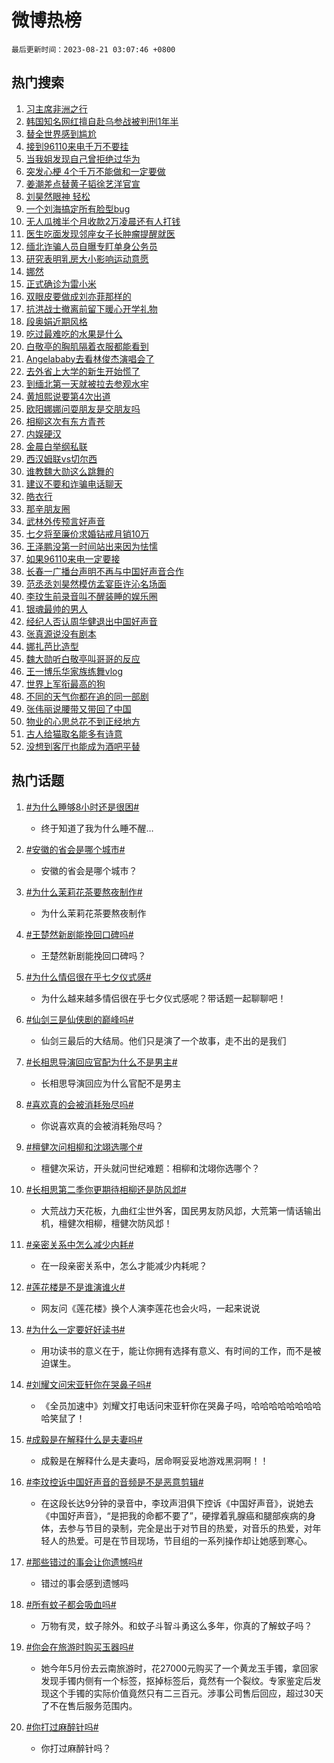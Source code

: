 # 微博热榜

`最后更新时间：2023-08-21 03:07:46 +0800`

## 热门搜索

1. [习主席非洲之行](https://m.weibo.cn/search?containerid=100103type%3D1%26t%3D10%26q%3D%23%E4%B9%A0%E4%B8%BB%E5%B8%AD%E9%9D%9E%E6%B4%B2%E4%B9%8B%E8%A1%8C%23&stream_entry_id=51&isnewpage=1&extparam=seat%3D1%26cate%3D10103%26pos%3D0%26stream_entry_id%3D51%26c_type%3D51%26dgr%3D0%26filter_type%3Drealtimehot%26display_time%3D1692558465%26pre_seqid%3D16925584657920645648&luicode=10000011&lfid=106003type%253D25%2526t%253D3%2526disable_hot%253D1%2526filter_type%253Drealtimehot)
1. [韩国知名网红擅自赴乌参战被判刑1年半](https://m.weibo.cn/search?containerid=100103type%3D1%26t%3D10%26q%3D%23%E9%9F%A9%E5%9B%BD%E7%9F%A5%E5%90%8D%E7%BD%91%E7%BA%A2%E6%93%85%E8%87%AA%E8%B5%B4%E4%B9%8C%E5%8F%82%E6%88%98%E8%A2%AB%E5%88%A4%E5%88%911%E5%B9%B4%E5%8D%8A%23&stream_entry_id=31&isnewpage=1&extparam=seat%3D1%26dgr%3D0%26stream_entry_id%3D31%26realpos%3D1%26c_type%3D31%26flag%3D2%26cate%3D5001%26pos%3D0%26lcate%3D5001%26q%3D%2523%25E9%259F%25A9%25E5%259B%25BD%25E7%259F%25A5%25E5%2590%258D%25E7%25BD%2591%25E7%25BA%25A2%25E6%2593%2585%25E8%2587%25AA%25E8%25B5%25B4%25E4%25B9%258C%25E5%258F%2582%25E6%2588%2598%25E8%25A2%25AB%25E5%2588%25A4%25E5%2588%25911%25E5%25B9%25B4%25E5%258D%258A%2523%26band_rank%3D1%26filter_type%3Drealtimehot%26display_time%3D1692558465%26pre_seqid%3D16925584657920645648&luicode=10000011&lfid=106003type%253D25%2526t%253D3%2526disable_hot%253D1%2526filter_type%253Drealtimehot)
1. [替全世界感到尴尬](https://m.weibo.cn/search?containerid=100103type%3D1%26t%3D10%26q%3D%23%E6%9B%BF%E5%85%A8%E4%B8%96%E7%95%8C%E6%84%9F%E5%88%B0%E5%B0%B4%E5%B0%AC%23&stream_entry_id=31&isnewpage=1&extparam=seat%3D1%26dgr%3D0%26stream_entry_id%3D31%26realpos%3D2%26c_type%3D31%26flag%3D16%26cate%3D5001%26pos%3D1%26lcate%3D5001%26q%3D%2523%25E6%259B%25BF%25E5%2585%25A8%25E4%25B8%2596%25E7%2595%258C%25E6%2584%259F%25E5%2588%25B0%25E5%25B0%25B4%25E5%25B0%25AC%2523%26band_rank%3D2%26filter_type%3Drealtimehot%26display_time%3D1692558465%26pre_seqid%3D16925584657920645648&luicode=10000011&lfid=106003type%253D25%2526t%253D3%2526disable_hot%253D1%2526filter_type%253Drealtimehot)
1. [接到96110来电千万不要挂](https://m.weibo.cn/search?containerid=100103type%3D1%26t%3D10%26q%3D%23%E6%8E%A5%E5%88%B096110%E6%9D%A5%E7%94%B5%E5%8D%83%E4%B8%87%E4%B8%8D%E8%A6%81%E6%8C%82%23&stream_entry_id=31&isnewpage=1&extparam=seat%3D1%26dgr%3D0%26stream_entry_id%3D31%26realpos%3D3%26c_type%3D31%26flag%3D0%26cate%3D5001%26pos%3D2%26lcate%3D5001%26q%3D%2523%25E6%258E%25A5%25E5%2588%25B096110%25E6%259D%25A5%25E7%2594%25B5%25E5%258D%2583%25E4%25B8%2587%25E4%25B8%258D%25E8%25A6%2581%25E6%258C%2582%2523%26band_rank%3D3%26filter_type%3Drealtimehot%26display_time%3D1692558465%26pre_seqid%3D16925584657920645648&luicode=10000011&lfid=106003type%253D25%2526t%253D3%2526disable_hot%253D1%2526filter_type%253Drealtimehot)
1. [当我姐发现自己曾拒绝过华为](https://m.weibo.cn/search?containerid=100103type%3D1%26t%3D10%26q%3D%23%E5%BD%93%E6%88%91%E5%A7%90%E5%8F%91%E7%8E%B0%E8%87%AA%E5%B7%B1%E6%9B%BE%E6%8B%92%E7%BB%9D%E8%BF%87%E5%8D%8E%E4%B8%BA%23&stream_entry_id=31&isnewpage=1&extparam=seat%3D1%26dgr%3D0%26stream_entry_id%3D31%26realpos%3D4%26c_type%3D31%26flag%3D0%26cate%3D5001%26pos%3D3%26lcate%3D5001%26q%3D%2523%25E5%25BD%2593%25E6%2588%2591%25E5%25A7%2590%25E5%258F%2591%25E7%258E%25B0%25E8%2587%25AA%25E5%25B7%25B1%25E6%259B%25BE%25E6%258B%2592%25E7%25BB%259D%25E8%25BF%2587%25E5%258D%258E%25E4%25B8%25BA%2523%26band_rank%3D4%26filter_type%3Drealtimehot%26display_time%3D1692558465%26pre_seqid%3D16925584657920645648&luicode=10000011&lfid=106003type%253D25%2526t%253D3%2526disable_hot%253D1%2526filter_type%253Drealtimehot)
1. [突发心梗 4个千万不能做和一定要做](https://m.weibo.cn/search?containerid=100103type%3D1%26t%3D10%26q%3D%E7%AA%81%E5%8F%91%E5%BF%83%E6%A2%97+4%E4%B8%AA%E5%8D%83%E4%B8%87%E4%B8%8D%E8%83%BD%E5%81%9A%E5%92%8C%E4%B8%80%E5%AE%9A%E8%A6%81%E5%81%9A&stream_entry_id=31&isnewpage=1&extparam=seat%3D1%26dgr%3D0%26stream_entry_id%3D31%26realpos%3D5%26c_type%3D31%26flag%3D0%26cate%3D5001%26pos%3D4%26lcate%3D5001%26q%3D%25E7%25AA%2581%25E5%258F%2591%25E5%25BF%2583%25E6%25A2%2597%25204%25E4%25B8%25AA%25E5%258D%2583%25E4%25B8%2587%25E4%25B8%258D%25E8%2583%25BD%25E5%2581%259A%25E5%2592%258C%25E4%25B8%2580%25E5%25AE%259A%25E8%25A6%2581%25E5%2581%259A%26band_rank%3D5%26filter_type%3Drealtimehot%26display_time%3D1692558465%26pre_seqid%3D16925584657920645648&luicode=10000011&lfid=106003type%253D25%2526t%253D3%2526disable_hot%253D1%2526filter_type%253Drealtimehot)
1. [姜潮差点替黄子韬徐艺洋官宣](https://m.weibo.cn/search?containerid=100103type%3D1%26t%3D10%26q%3D%23%E5%A7%9C%E6%BD%AE%E5%B7%AE%E7%82%B9%E6%9B%BF%E9%BB%84%E5%AD%90%E9%9F%AC%E5%BE%90%E8%89%BA%E6%B4%8B%E5%AE%98%E5%AE%A3%23&stream_entry_id=31&isnewpage=1&extparam=seat%3D1%26dgr%3D0%26stream_entry_id%3D31%26realpos%3D6%26c_type%3D31%26flag%3D0%26cate%3D5001%26pos%3D5%26lcate%3D5001%26q%3D%2523%25E5%25A7%259C%25E6%25BD%25AE%25E5%25B7%25AE%25E7%2582%25B9%25E6%259B%25BF%25E9%25BB%2584%25E5%25AD%2590%25E9%259F%25AC%25E5%25BE%2590%25E8%2589%25BA%25E6%25B4%258B%25E5%25AE%2598%25E5%25AE%25A3%2523%26band_rank%3D6%26filter_type%3Drealtimehot%26display_time%3D1692558465%26pre_seqid%3D16925584657920645648&luicode=10000011&lfid=106003type%253D25%2526t%253D3%2526disable_hot%253D1%2526filter_type%253Drealtimehot)
1. [刘昊然眼神 轻松](https://m.weibo.cn/search?containerid=100103type%3D1%26t%3D10%26q%3D%23%E5%88%98%E6%98%8A%E7%84%B6%E7%9C%BC%E7%A5%9E+%E8%BD%BB%E6%9D%BE%23&stream_entry_id=31&isnewpage=1&extparam=seat%3D1%26dgr%3D0%26stream_entry_id%3D31%26c_type%3D31%26topic_ad%3D1%26cate%3D5001%26pos%3D6%26lcate%3D5001%26q%3D%2523%25E5%2588%2598%25E6%2598%258A%25E7%2584%25B6%25E7%259C%25BC%25E7%25A5%259E%2520%25E8%25BD%25BB%25E6%259D%25BE%2523%26adid%3D200056%26band_rank%3D7%26is_ad_pos%3D1%26filter_type%3Drealtimehot%26display_time%3D1692558465%26pre_seqid%3D16925584657920645648&luicode=10000011&lfid=106003type%253D25%2526t%253D3%2526disable_hot%253D1%2526filter_type%253Drealtimehot)
1. [一个刘海搞定所有脸型bug](https://m.weibo.cn/search?containerid=100103type%3D1%26t%3D10%26q%3D%E4%B8%80%E4%B8%AA%E5%88%98%E6%B5%B7%E6%90%9E%E5%AE%9A%E6%89%80%E6%9C%89%E8%84%B8%E5%9E%8Bbug&stream_entry_id=31&isnewpage=1&extparam=seat%3D1%26dgr%3D0%26stream_entry_id%3D31%26realpos%3D7%26c_type%3D31%26flag%3D0%26cate%3D5001%26pos%3D7%26lcate%3D5001%26q%3D%25E4%25B8%2580%25E4%25B8%25AA%25E5%2588%2598%25E6%25B5%25B7%25E6%2590%259E%25E5%25AE%259A%25E6%2589%2580%25E6%259C%2589%25E8%2584%25B8%25E5%259E%258Bbug%26band_rank%3D7%26filter_type%3Drealtimehot%26display_time%3D1692558465%26pre_seqid%3D16925584657920645648&luicode=10000011&lfid=106003type%253D25%2526t%253D3%2526disable_hot%253D1%2526filter_type%253Drealtimehot)
1. [无人瓜摊半个月收款2万凌晨还有人打钱](https://m.weibo.cn/search?containerid=100103type%3D1%26t%3D10%26q%3D%23%E6%97%A0%E4%BA%BA%E7%93%9C%E6%91%8A%E5%8D%8A%E4%B8%AA%E6%9C%88%E6%94%B6%E6%AC%BE2%E4%B8%87%E5%87%8C%E6%99%A8%E8%BF%98%E6%9C%89%E4%BA%BA%E6%89%93%E9%92%B1%23&stream_entry_id=31&isnewpage=1&extparam=seat%3D1%26dgr%3D0%26stream_entry_id%3D31%26realpos%3D8%26c_type%3D31%26flag%3D32768%26cate%3D5001%26pos%3D8%26lcate%3D5001%26q%3D%2523%25E6%2597%25A0%25E4%25BA%25BA%25E7%2593%259C%25E6%2591%258A%25E5%258D%258A%25E4%25B8%25AA%25E6%259C%2588%25E6%2594%25B6%25E6%25AC%25BE2%25E4%25B8%2587%25E5%2587%258C%25E6%2599%25A8%25E8%25BF%2598%25E6%259C%2589%25E4%25BA%25BA%25E6%2589%2593%25E9%2592%25B1%2523%26band_rank%3D8%26filter_type%3Drealtimehot%26display_time%3D1692558465%26pre_seqid%3D16925584657920645648&luicode=10000011&lfid=106003type%253D25%2526t%253D3%2526disable_hot%253D1%2526filter_type%253Drealtimehot)
1. [医生吃面发现邻座女子长肿瘤提醒就医](https://m.weibo.cn/search?containerid=100103type%3D1%26t%3D10%26q%3D%23%E5%8C%BB%E7%94%9F%E5%90%83%E9%9D%A2%E5%8F%91%E7%8E%B0%E9%82%BB%E5%BA%A7%E5%A5%B3%E5%AD%90%E9%95%BF%E8%82%BF%E7%98%A4%E6%8F%90%E9%86%92%E5%B0%B1%E5%8C%BB%23&stream_entry_id=31&isnewpage=1&extparam=seat%3D1%26dgr%3D0%26stream_entry_id%3D31%26realpos%3D9%26c_type%3D31%26flag%3D32768%26cate%3D5001%26pos%3D9%26lcate%3D5001%26q%3D%2523%25E5%258C%25BB%25E7%2594%259F%25E5%2590%2583%25E9%259D%25A2%25E5%258F%2591%25E7%258E%25B0%25E9%2582%25BB%25E5%25BA%25A7%25E5%25A5%25B3%25E5%25AD%2590%25E9%2595%25BF%25E8%2582%25BF%25E7%2598%25A4%25E6%258F%2590%25E9%2586%2592%25E5%25B0%25B1%25E5%258C%25BB%2523%26band_rank%3D9%26filter_type%3Drealtimehot%26display_time%3D1692558465%26pre_seqid%3D16925584657920645648&luicode=10000011&lfid=106003type%253D25%2526t%253D3%2526disable_hot%253D1%2526filter_type%253Drealtimehot)
1. [缅北诈骗人员自曝专盯单身公务员](https://m.weibo.cn/search?containerid=100103type%3D1%26t%3D10%26q%3D%23%E7%BC%85%E5%8C%97%E8%AF%88%E9%AA%97%E4%BA%BA%E5%91%98%E8%87%AA%E6%9B%9D%E4%B8%93%E7%9B%AF%E5%8D%95%E8%BA%AB%E5%85%AC%E5%8A%A1%E5%91%98%23&stream_entry_id=31&isnewpage=1&extparam=seat%3D1%26dgr%3D0%26stream_entry_id%3D31%26realpos%3D10%26c_type%3D31%26flag%3D0%26cate%3D5001%26pos%3D10%26lcate%3D5001%26q%3D%2523%25E7%25BC%2585%25E5%258C%2597%25E8%25AF%2588%25E9%25AA%2597%25E4%25BA%25BA%25E5%2591%2598%25E8%2587%25AA%25E6%259B%259D%25E4%25B8%2593%25E7%259B%25AF%25E5%258D%2595%25E8%25BA%25AB%25E5%2585%25AC%25E5%258A%25A1%25E5%2591%2598%2523%26band_rank%3D10%26filter_type%3Drealtimehot%26display_time%3D1692558465%26pre_seqid%3D16925584657920645648&luicode=10000011&lfid=106003type%253D25%2526t%253D3%2526disable_hot%253D1%2526filter_type%253Drealtimehot)
1. [研究表明乳房大小影响运动意愿](https://m.weibo.cn/search?containerid=100103type%3D1%26t%3D10%26q%3D%23%E7%A0%94%E7%A9%B6%E8%A1%A8%E6%98%8E%E4%B9%B3%E6%88%BF%E5%A4%A7%E5%B0%8F%E5%BD%B1%E5%93%8D%E8%BF%90%E5%8A%A8%E6%84%8F%E6%84%BF%23&stream_entry_id=31&isnewpage=1&extparam=seat%3D1%26dgr%3D0%26stream_entry_id%3D31%26realpos%3D11%26c_type%3D31%26flag%3D2%26cate%3D5001%26pos%3D11%26lcate%3D5001%26q%3D%2523%25E7%25A0%2594%25E7%25A9%25B6%25E8%25A1%25A8%25E6%2598%258E%25E4%25B9%25B3%25E6%2588%25BF%25E5%25A4%25A7%25E5%25B0%258F%25E5%25BD%25B1%25E5%2593%258D%25E8%25BF%2590%25E5%258A%25A8%25E6%2584%258F%25E6%2584%25BF%2523%26band_rank%3D11%26filter_type%3Drealtimehot%26display_time%3D1692558465%26pre_seqid%3D16925584657920645648&luicode=10000011&lfid=106003type%253D25%2526t%253D3%2526disable_hot%253D1%2526filter_type%253Drealtimehot)
1. [娜然](https://m.weibo.cn/search?containerid=100103type%3D1%26t%3D10%26q%3D%E5%A8%9C%E7%84%B6&stream_entry_id=31&isnewpage=1&extparam=seat%3D1%26dgr%3D0%26stream_entry_id%3D31%26realpos%3D12%26c_type%3D31%26flag%3D0%26cate%3D5001%26pos%3D12%26lcate%3D5001%26q%3D%25E5%25A8%259C%25E7%2584%25B6%26band_rank%3D12%26filter_type%3Drealtimehot%26display_time%3D1692558465%26pre_seqid%3D16925584657920645648&luicode=10000011&lfid=106003type%253D25%2526t%253D3%2526disable_hot%253D1%2526filter_type%253Drealtimehot)
1. [正式确诊为雷小米](https://m.weibo.cn/search?containerid=100103type%3D1%26t%3D10%26q%3D%23%E6%AD%A3%E5%BC%8F%E7%A1%AE%E8%AF%8A%E4%B8%BA%E9%9B%B7%E5%B0%8F%E7%B1%B3%23&stream_entry_id=31&isnewpage=1&extparam=seat%3D1%26dgr%3D0%26stream_entry_id%3D31%26realpos%3D13%26c_type%3D31%26flag%3D0%26cate%3D5001%26pos%3D13%26lcate%3D5001%26q%3D%2523%25E6%25AD%25A3%25E5%25BC%258F%25E7%25A1%25AE%25E8%25AF%258A%25E4%25B8%25BA%25E9%259B%25B7%25E5%25B0%258F%25E7%25B1%25B3%2523%26band_rank%3D13%26filter_type%3Drealtimehot%26display_time%3D1692558465%26pre_seqid%3D16925584657920645648&luicode=10000011&lfid=106003type%253D25%2526t%253D3%2526disable_hot%253D1%2526filter_type%253Drealtimehot)
1. [双眼皮要做成刘亦菲那样的](https://m.weibo.cn/search?containerid=100103type%3D1%26t%3D10%26q%3D%23%E5%8F%8C%E7%9C%BC%E7%9A%AE%E8%A6%81%E5%81%9A%E6%88%90%E5%88%98%E4%BA%A6%E8%8F%B2%E9%82%A3%E6%A0%B7%E7%9A%84%23&stream_entry_id=31&isnewpage=1&extparam=seat%3D1%26dgr%3D0%26stream_entry_id%3D31%26realpos%3D14%26c_type%3D31%26flag%3D0%26cate%3D5001%26pos%3D14%26lcate%3D5001%26q%3D%2523%25E5%258F%258C%25E7%259C%25BC%25E7%259A%25AE%25E8%25A6%2581%25E5%2581%259A%25E6%2588%2590%25E5%2588%2598%25E4%25BA%25A6%25E8%258F%25B2%25E9%2582%25A3%25E6%25A0%25B7%25E7%259A%2584%2523%26band_rank%3D14%26filter_type%3Drealtimehot%26display_time%3D1692558465%26pre_seqid%3D16925584657920645648&luicode=10000011&lfid=106003type%253D25%2526t%253D3%2526disable_hot%253D1%2526filter_type%253Drealtimehot)
1. [抗洪战士撤离前留下暖心开学礼物](https://m.weibo.cn/search?containerid=100103type%3D1%26t%3D10%26q%3D%23%E6%8A%97%E6%B4%AA%E6%88%98%E5%A3%AB%E6%92%A4%E7%A6%BB%E5%89%8D%E7%95%99%E4%B8%8B%E6%9A%96%E5%BF%83%E5%BC%80%E5%AD%A6%E7%A4%BC%E7%89%A9%23&stream_entry_id=31&isnewpage=1&extparam=seat%3D1%26dgr%3D0%26stream_entry_id%3D31%26realpos%3D15%26c_type%3D31%26flag%3D32768%26cate%3D5001%26pos%3D15%26lcate%3D5001%26q%3D%2523%25E6%258A%2597%25E6%25B4%25AA%25E6%2588%2598%25E5%25A3%25AB%25E6%2592%25A4%25E7%25A6%25BB%25E5%2589%258D%25E7%2595%2599%25E4%25B8%258B%25E6%259A%2596%25E5%25BF%2583%25E5%25BC%2580%25E5%25AD%25A6%25E7%25A4%25BC%25E7%2589%25A9%2523%26band_rank%3D15%26filter_type%3Drealtimehot%26display_time%3D1692558465%26pre_seqid%3D16925584657920645648&luicode=10000011&lfid=106003type%253D25%2526t%253D3%2526disable_hot%253D1%2526filter_type%253Drealtimehot)
1. [段奥娟近期风格](https://m.weibo.cn/search?containerid=100103type%3D1%26t%3D10%26q%3D%23%E6%AE%B5%E5%A5%A5%E5%A8%9F%E8%BF%91%E6%9C%9F%E9%A3%8E%E6%A0%BC%23&stream_entry_id=31&isnewpage=1&extparam=seat%3D1%26dgr%3D0%26stream_entry_id%3D31%26realpos%3D16%26c_type%3D31%26flag%3D0%26cate%3D5001%26pos%3D16%26lcate%3D5001%26q%3D%2523%25E6%25AE%25B5%25E5%25A5%25A5%25E5%25A8%259F%25E8%25BF%2591%25E6%259C%259F%25E9%25A3%258E%25E6%25A0%25BC%2523%26band_rank%3D16%26filter_type%3Drealtimehot%26display_time%3D1692558465%26pre_seqid%3D16925584657920645648&luicode=10000011&lfid=106003type%253D25%2526t%253D3%2526disable_hot%253D1%2526filter_type%253Drealtimehot)
1. [吃过最难吃的水果是什么](https://m.weibo.cn/search?containerid=100103type%3D1%26t%3D10%26q%3D%23%E5%90%83%E8%BF%87%E6%9C%80%E9%9A%BE%E5%90%83%E7%9A%84%E6%B0%B4%E6%9E%9C%E6%98%AF%E4%BB%80%E4%B9%88%23&stream_entry_id=31&isnewpage=1&extparam=seat%3D1%26dgr%3D0%26stream_entry_id%3D31%26realpos%3D17%26c_type%3D31%26flag%3D0%26cate%3D5001%26pos%3D17%26lcate%3D5001%26q%3D%2523%25E5%2590%2583%25E8%25BF%2587%25E6%259C%2580%25E9%259A%25BE%25E5%2590%2583%25E7%259A%2584%25E6%25B0%25B4%25E6%259E%259C%25E6%2598%25AF%25E4%25BB%2580%25E4%25B9%2588%2523%26band_rank%3D17%26filter_type%3Drealtimehot%26display_time%3D1692558465%26pre_seqid%3D16925584657920645648&luicode=10000011&lfid=106003type%253D25%2526t%253D3%2526disable_hot%253D1%2526filter_type%253Drealtimehot)
1. [白敬亭的胸肌隔着衣服都能看到](https://m.weibo.cn/search?containerid=100103type%3D1%26t%3D10%26q%3D%23%E7%99%BD%E6%95%AC%E4%BA%AD%E7%9A%84%E8%83%B8%E8%82%8C%E9%9A%94%E7%9D%80%E8%A1%A3%E6%9C%8D%E9%83%BD%E8%83%BD%E7%9C%8B%E5%88%B0%23&stream_entry_id=31&isnewpage=1&extparam=seat%3D1%26dgr%3D0%26stream_entry_id%3D31%26realpos%3D18%26c_type%3D31%26flag%3D0%26cate%3D5001%26pos%3D18%26lcate%3D5001%26q%3D%2523%25E7%2599%25BD%25E6%2595%25AC%25E4%25BA%25AD%25E7%259A%2584%25E8%2583%25B8%25E8%2582%258C%25E9%259A%2594%25E7%259D%2580%25E8%25A1%25A3%25E6%259C%258D%25E9%2583%25BD%25E8%2583%25BD%25E7%259C%258B%25E5%2588%25B0%2523%26band_rank%3D18%26filter_type%3Drealtimehot%26display_time%3D1692558465%26pre_seqid%3D16925584657920645648&luicode=10000011&lfid=106003type%253D25%2526t%253D3%2526disable_hot%253D1%2526filter_type%253Drealtimehot)
1. [Angelababy去看林俊杰演唱会了](https://m.weibo.cn/search?containerid=100103type%3D1%26t%3D10%26q%3D%23Angelababy%E5%8E%BB%E7%9C%8B%E6%9E%97%E4%BF%8A%E6%9D%B0%E6%BC%94%E5%94%B1%E4%BC%9A%E4%BA%86%23&stream_entry_id=31&isnewpage=1&extparam=seat%3D1%26dgr%3D0%26stream_entry_id%3D31%26realpos%3D19%26c_type%3D31%26flag%3D0%26cate%3D5001%26pos%3D19%26lcate%3D5001%26q%3D%2523Angelababy%25E5%258E%25BB%25E7%259C%258B%25E6%259E%2597%25E4%25BF%258A%25E6%259D%25B0%25E6%25BC%2594%25E5%2594%25B1%25E4%25BC%259A%25E4%25BA%2586%2523%26band_rank%3D19%26filter_type%3Drealtimehot%26display_time%3D1692558465%26pre_seqid%3D16925584657920645648&luicode=10000011&lfid=106003type%253D25%2526t%253D3%2526disable_hot%253D1%2526filter_type%253Drealtimehot)
1. [去外省上大学的新生开始慌了](https://m.weibo.cn/search?containerid=100103type%3D1%26t%3D10%26q%3D%23%E5%8E%BB%E5%A4%96%E7%9C%81%E4%B8%8A%E5%A4%A7%E5%AD%A6%E7%9A%84%E6%96%B0%E7%94%9F%E5%BC%80%E5%A7%8B%E6%85%8C%E4%BA%86%23&stream_entry_id=31&isnewpage=1&extparam=seat%3D1%26dgr%3D0%26stream_entry_id%3D31%26realpos%3D20%26c_type%3D31%26flag%3D0%26cate%3D5001%26pos%3D20%26lcate%3D5001%26q%3D%2523%25E5%258E%25BB%25E5%25A4%2596%25E7%259C%2581%25E4%25B8%258A%25E5%25A4%25A7%25E5%25AD%25A6%25E7%259A%2584%25E6%2596%25B0%25E7%2594%259F%25E5%25BC%2580%25E5%25A7%258B%25E6%2585%258C%25E4%25BA%2586%2523%26band_rank%3D20%26filter_type%3Drealtimehot%26display_time%3D1692558465%26pre_seqid%3D16925584657920645648&luicode=10000011&lfid=106003type%253D25%2526t%253D3%2526disable_hot%253D1%2526filter_type%253Drealtimehot)
1. [到缅北第一天就被拉去参观水牢](https://m.weibo.cn/search?containerid=100103type%3D1%26t%3D10%26q%3D%23%E5%88%B0%E7%BC%85%E5%8C%97%E7%AC%AC%E4%B8%80%E5%A4%A9%E5%B0%B1%E8%A2%AB%E6%8B%89%E5%8E%BB%E5%8F%82%E8%A7%82%E6%B0%B4%E7%89%A2%23&stream_entry_id=31&isnewpage=1&extparam=seat%3D1%26dgr%3D0%26stream_entry_id%3D31%26realpos%3D21%26c_type%3D31%26flag%3D0%26cate%3D5001%26pos%3D21%26lcate%3D5001%26q%3D%2523%25E5%2588%25B0%25E7%25BC%2585%25E5%258C%2597%25E7%25AC%25AC%25E4%25B8%2580%25E5%25A4%25A9%25E5%25B0%25B1%25E8%25A2%25AB%25E6%258B%2589%25E5%258E%25BB%25E5%258F%2582%25E8%25A7%2582%25E6%25B0%25B4%25E7%2589%25A2%2523%26band_rank%3D21%26filter_type%3Drealtimehot%26display_time%3D1692558465%26pre_seqid%3D16925584657920645648&luicode=10000011&lfid=106003type%253D25%2526t%253D3%2526disable_hot%253D1%2526filter_type%253Drealtimehot)
1. [黄旭熙说要第4次出道](https://m.weibo.cn/search?containerid=100103type%3D1%26t%3D10%26q%3D%23%E9%BB%84%E6%97%AD%E7%86%99%E8%AF%B4%E8%A6%81%E7%AC%AC4%E6%AC%A1%E5%87%BA%E9%81%93%23&stream_entry_id=31&isnewpage=1&extparam=seat%3D1%26dgr%3D0%26stream_entry_id%3D31%26realpos%3D22%26c_type%3D31%26flag%3D0%26cate%3D5001%26pos%3D22%26lcate%3D5001%26q%3D%2523%25E9%25BB%2584%25E6%2597%25AD%25E7%2586%2599%25E8%25AF%25B4%25E8%25A6%2581%25E7%25AC%25AC4%25E6%25AC%25A1%25E5%2587%25BA%25E9%2581%2593%2523%26band_rank%3D22%26filter_type%3Drealtimehot%26display_time%3D1692558465%26pre_seqid%3D16925584657920645648&luicode=10000011&lfid=106003type%253D25%2526t%253D3%2526disable_hot%253D1%2526filter_type%253Drealtimehot)
1. [欧阳娜娜问耍朋友是交朋友吗](https://m.weibo.cn/search?containerid=100103type%3D1%26t%3D10%26q%3D%23%E6%AC%A7%E9%98%B3%E5%A8%9C%E5%A8%9C%E9%97%AE%E8%80%8D%E6%9C%8B%E5%8F%8B%E6%98%AF%E4%BA%A4%E6%9C%8B%E5%8F%8B%E5%90%97%23&stream_entry_id=31&isnewpage=1&extparam=seat%3D1%26dgr%3D0%26stream_entry_id%3D31%26realpos%3D23%26c_type%3D31%26flag%3D0%26cate%3D5001%26pos%3D23%26lcate%3D5001%26q%3D%2523%25E6%25AC%25A7%25E9%2598%25B3%25E5%25A8%259C%25E5%25A8%259C%25E9%2597%25AE%25E8%2580%258D%25E6%259C%258B%25E5%258F%258B%25E6%2598%25AF%25E4%25BA%25A4%25E6%259C%258B%25E5%258F%258B%25E5%2590%2597%2523%26band_rank%3D23%26filter_type%3Drealtimehot%26display_time%3D1692558465%26pre_seqid%3D16925584657920645648&luicode=10000011&lfid=106003type%253D25%2526t%253D3%2526disable_hot%253D1%2526filter_type%253Drealtimehot)
1. [相柳这次有东方青苍](https://m.weibo.cn/search?containerid=100103type%3D1%26t%3D10%26q%3D%23%E7%9B%B8%E6%9F%B3%E8%BF%99%E6%AC%A1%E6%9C%89%E4%B8%9C%E6%96%B9%E9%9D%92%E8%8B%8D%23&stream_entry_id=31&isnewpage=1&extparam=seat%3D1%26dgr%3D0%26stream_entry_id%3D31%26realpos%3D24%26c_type%3D31%26flag%3D0%26cate%3D5001%26pos%3D24%26lcate%3D5001%26q%3D%2523%25E7%259B%25B8%25E6%259F%25B3%25E8%25BF%2599%25E6%25AC%25A1%25E6%259C%2589%25E4%25B8%259C%25E6%2596%25B9%25E9%259D%2592%25E8%258B%258D%2523%26band_rank%3D24%26filter_type%3Drealtimehot%26display_time%3D1692558465%26pre_seqid%3D16925584657920645648&luicode=10000011&lfid=106003type%253D25%2526t%253D3%2526disable_hot%253D1%2526filter_type%253Drealtimehot)
1. [内娱硬汉](https://m.weibo.cn/search?containerid=100103type%3D1%26t%3D10%26q%3D%23%E5%86%85%E5%A8%B1%E7%A1%AC%E6%B1%89%23&stream_entry_id=31&isnewpage=1&extparam=seat%3D1%26dgr%3D0%26stream_entry_id%3D31%26realpos%3D25%26c_type%3D31%26flag%3D0%26cate%3D5001%26pos%3D25%26lcate%3D5001%26q%3D%2523%25E5%2586%2585%25E5%25A8%25B1%25E7%25A1%25AC%25E6%25B1%2589%2523%26band_rank%3D25%26filter_type%3Drealtimehot%26display_time%3D1692558465%26pre_seqid%3D16925584657920645648&luicode=10000011&lfid=106003type%253D25%2526t%253D3%2526disable_hot%253D1%2526filter_type%253Drealtimehot)
1. [金晨白举纲私联](https://m.weibo.cn/search?containerid=100103type%3D1%26t%3D10%26q%3D%23%E9%87%91%E6%99%A8%E7%99%BD%E4%B8%BE%E7%BA%B2%E7%A7%81%E8%81%94%23&stream_entry_id=31&isnewpage=1&extparam=seat%3D1%26dgr%3D0%26stream_entry_id%3D31%26realpos%3D26%26c_type%3D31%26flag%3D0%26cate%3D5001%26pos%3D26%26lcate%3D5001%26q%3D%2523%25E9%2587%2591%25E6%2599%25A8%25E7%2599%25BD%25E4%25B8%25BE%25E7%25BA%25B2%25E7%25A7%2581%25E8%2581%2594%2523%26band_rank%3D26%26filter_type%3Drealtimehot%26display_time%3D1692558465%26pre_seqid%3D16925584657920645648&luicode=10000011&lfid=106003type%253D25%2526t%253D3%2526disable_hot%253D1%2526filter_type%253Drealtimehot)
1. [西汉姆联vs切尔西](https://m.weibo.cn/search?containerid=100103type%3D1%26t%3D10%26q%3D%23%E8%A5%BF%E6%B1%89%E5%A7%86%E8%81%94vs%E5%88%87%E5%B0%94%E8%A5%BF%23&stream_entry_id=31&isnewpage=1&extparam=seat%3D1%26dgr%3D0%26stream_entry_id%3D31%26realpos%3D27%26c_type%3D31%26flag%3D0%26cate%3D5001%26pos%3D27%26lcate%3D5001%26q%3D%2523%25E8%25A5%25BF%25E6%25B1%2589%25E5%25A7%2586%25E8%2581%2594vs%25E5%2588%2587%25E5%25B0%2594%25E8%25A5%25BF%2523%26band_rank%3D27%26filter_type%3Drealtimehot%26display_time%3D1692558465%26pre_seqid%3D16925584657920645648&luicode=10000011&lfid=106003type%253D25%2526t%253D3%2526disable_hot%253D1%2526filter_type%253Drealtimehot)
1. [谁教魏大勋这么跳舞的](https://m.weibo.cn/search?containerid=100103type%3D1%26t%3D10%26q%3D%23%E8%B0%81%E6%95%99%E9%AD%8F%E5%A4%A7%E5%8B%8B%E8%BF%99%E4%B9%88%E8%B7%B3%E8%88%9E%E7%9A%84%23&stream_entry_id=31&isnewpage=1&extparam=seat%3D1%26dgr%3D0%26stream_entry_id%3D31%26realpos%3D28%26c_type%3D31%26flag%3D1%26cate%3D5001%26pos%3D28%26lcate%3D5001%26q%3D%2523%25E8%25B0%2581%25E6%2595%2599%25E9%25AD%258F%25E5%25A4%25A7%25E5%258B%258B%25E8%25BF%2599%25E4%25B9%2588%25E8%25B7%25B3%25E8%2588%259E%25E7%259A%2584%2523%26band_rank%3D28%26filter_type%3Drealtimehot%26display_time%3D1692558465%26pre_seqid%3D16925584657920645648&luicode=10000011&lfid=106003type%253D25%2526t%253D3%2526disable_hot%253D1%2526filter_type%253Drealtimehot)
1. [建议不要和诈骗电话聊天](https://m.weibo.cn/search?containerid=100103type%3D1%26t%3D10%26q%3D%23%E5%BB%BA%E8%AE%AE%E4%B8%8D%E8%A6%81%E5%92%8C%E8%AF%88%E9%AA%97%E7%94%B5%E8%AF%9D%E8%81%8A%E5%A4%A9%23&stream_entry_id=31&isnewpage=1&extparam=seat%3D1%26dgr%3D0%26stream_entry_id%3D31%26realpos%3D29%26c_type%3D31%26flag%3D0%26cate%3D5001%26pos%3D29%26lcate%3D5001%26q%3D%2523%25E5%25BB%25BA%25E8%25AE%25AE%25E4%25B8%258D%25E8%25A6%2581%25E5%2592%258C%25E8%25AF%2588%25E9%25AA%2597%25E7%2594%25B5%25E8%25AF%259D%25E8%2581%258A%25E5%25A4%25A9%2523%26band_rank%3D29%26filter_type%3Drealtimehot%26display_time%3D1692558465%26pre_seqid%3D16925584657920645648&luicode=10000011&lfid=106003type%253D25%2526t%253D3%2526disable_hot%253D1%2526filter_type%253Drealtimehot)
1. [皓衣行](https://m.weibo.cn/search?containerid=100103type%3D1%26t%3D10%26q%3D%E7%9A%93%E8%A1%A3%E8%A1%8C&stream_entry_id=31&isnewpage=1&extparam=seat%3D1%26dgr%3D0%26stream_entry_id%3D31%26realpos%3D30%26c_type%3D31%26flag%3D0%26cate%3D5001%26pos%3D30%26lcate%3D5001%26q%3D%25E7%259A%2593%25E8%25A1%25A3%25E8%25A1%258C%26band_rank%3D30%26filter_type%3Drealtimehot%26display_time%3D1692558465%26pre_seqid%3D16925584657920645648&luicode=10000011&lfid=106003type%253D25%2526t%253D3%2526disable_hot%253D1%2526filter_type%253Drealtimehot)
1. [那辛朋友圈](https://m.weibo.cn/search?containerid=100103type%3D1%26t%3D10%26q%3D%23%E9%82%A3%E8%BE%9B%E6%9C%8B%E5%8F%8B%E5%9C%88%23&stream_entry_id=31&isnewpage=1&extparam=seat%3D1%26dgr%3D0%26stream_entry_id%3D31%26realpos%3D31%26c_type%3D31%26flag%3D0%26cate%3D5001%26pos%3D31%26lcate%3D5001%26q%3D%2523%25E9%2582%25A3%25E8%25BE%259B%25E6%259C%258B%25E5%258F%258B%25E5%259C%2588%2523%26band_rank%3D31%26filter_type%3Drealtimehot%26display_time%3D1692558465%26pre_seqid%3D16925584657920645648&luicode=10000011&lfid=106003type%253D25%2526t%253D3%2526disable_hot%253D1%2526filter_type%253Drealtimehot)
1. [武林外传预言好声音](https://m.weibo.cn/search?containerid=100103type%3D1%26t%3D10%26q%3D%23%E6%AD%A6%E6%9E%97%E5%A4%96%E4%BC%A0%E9%A2%84%E8%A8%80%E5%A5%BD%E5%A3%B0%E9%9F%B3%23&stream_entry_id=31&isnewpage=1&extparam=seat%3D1%26dgr%3D0%26stream_entry_id%3D31%26realpos%3D32%26c_type%3D31%26flag%3D0%26cate%3D5001%26pos%3D32%26lcate%3D5001%26q%3D%2523%25E6%25AD%25A6%25E6%259E%2597%25E5%25A4%2596%25E4%25BC%25A0%25E9%25A2%2584%25E8%25A8%2580%25E5%25A5%25BD%25E5%25A3%25B0%25E9%259F%25B3%2523%26band_rank%3D32%26filter_type%3Drealtimehot%26display_time%3D1692558465%26pre_seqid%3D16925584657920645648&luicode=10000011&lfid=106003type%253D25%2526t%253D3%2526disable_hot%253D1%2526filter_type%253Drealtimehot)
1. [七夕将至廉价求婚钻戒月销10万](https://m.weibo.cn/search?containerid=100103type%3D1%26t%3D10%26q%3D%23%E4%B8%83%E5%A4%95%E5%B0%86%E8%87%B3%E5%BB%89%E4%BB%B7%E6%B1%82%E5%A9%9A%E9%92%BB%E6%88%92%E6%9C%88%E9%94%8010%E4%B8%87%23&stream_entry_id=31&isnewpage=1&extparam=seat%3D1%26dgr%3D0%26stream_entry_id%3D31%26realpos%3D33%26c_type%3D31%26flag%3D0%26cate%3D5001%26pos%3D33%26lcate%3D5001%26q%3D%2523%25E4%25B8%2583%25E5%25A4%2595%25E5%25B0%2586%25E8%2587%25B3%25E5%25BB%2589%25E4%25BB%25B7%25E6%25B1%2582%25E5%25A9%259A%25E9%2592%25BB%25E6%2588%2592%25E6%259C%2588%25E9%2594%258010%25E4%25B8%2587%2523%26band_rank%3D33%26filter_type%3Drealtimehot%26display_time%3D1692558465%26pre_seqid%3D16925584657920645648&luicode=10000011&lfid=106003type%253D25%2526t%253D3%2526disable_hot%253D1%2526filter_type%253Drealtimehot)
1. [王泽鹏没第一时间站出来因为怯懦](https://m.weibo.cn/search?containerid=100103type%3D1%26t%3D10%26q%3D%23%E7%8E%8B%E6%B3%BD%E9%B9%8F%E6%B2%A1%E7%AC%AC%E4%B8%80%E6%97%B6%E9%97%B4%E7%AB%99%E5%87%BA%E6%9D%A5%E5%9B%A0%E4%B8%BA%E6%80%AF%E6%87%A6%23&stream_entry_id=31&isnewpage=1&extparam=seat%3D1%26dgr%3D0%26stream_entry_id%3D31%26realpos%3D34%26c_type%3D31%26flag%3D0%26cate%3D5001%26pos%3D34%26lcate%3D5001%26q%3D%2523%25E7%258E%258B%25E6%25B3%25BD%25E9%25B9%258F%25E6%25B2%25A1%25E7%25AC%25AC%25E4%25B8%2580%25E6%2597%25B6%25E9%2597%25B4%25E7%25AB%2599%25E5%2587%25BA%25E6%259D%25A5%25E5%259B%25A0%25E4%25B8%25BA%25E6%2580%25AF%25E6%2587%25A6%2523%26band_rank%3D34%26filter_type%3Drealtimehot%26display_time%3D1692558465%26pre_seqid%3D16925584657920645648&luicode=10000011&lfid=106003type%253D25%2526t%253D3%2526disable_hot%253D1%2526filter_type%253Drealtimehot)
1. [如果96110来电一定要接](https://m.weibo.cn/search?containerid=100103type%3D1%26t%3D10%26q%3D%23%E5%A6%82%E6%9E%9C96110%E6%9D%A5%E7%94%B5%E4%B8%80%E5%AE%9A%E8%A6%81%E6%8E%A5%23&stream_entry_id=31&isnewpage=1&extparam=seat%3D1%26dgr%3D0%26stream_entry_id%3D31%26realpos%3D35%26c_type%3D31%26flag%3D0%26cate%3D5001%26pos%3D35%26lcate%3D5001%26q%3D%2523%25E5%25A6%2582%25E6%259E%259C96110%25E6%259D%25A5%25E7%2594%25B5%25E4%25B8%2580%25E5%25AE%259A%25E8%25A6%2581%25E6%258E%25A5%2523%26band_rank%3D35%26filter_type%3Drealtimehot%26display_time%3D1692558465%26pre_seqid%3D16925584657920645648&luicode=10000011&lfid=106003type%253D25%2526t%253D3%2526disable_hot%253D1%2526filter_type%253Drealtimehot)
1. [长春一广播台声明不再与中国好声音合作](https://m.weibo.cn/search?containerid=100103type%3D1%26t%3D10%26q%3D%23%E9%95%BF%E6%98%A5%E4%B8%80%E5%B9%BF%E6%92%AD%E5%8F%B0%E5%A3%B0%E6%98%8E%E4%B8%8D%E5%86%8D%E4%B8%8E%E4%B8%AD%E5%9B%BD%E5%A5%BD%E5%A3%B0%E9%9F%B3%E5%90%88%E4%BD%9C%23&stream_entry_id=31&isnewpage=1&extparam=seat%3D1%26dgr%3D0%26stream_entry_id%3D31%26realpos%3D36%26c_type%3D31%26flag%3D0%26cate%3D5001%26pos%3D36%26lcate%3D5001%26q%3D%2523%25E9%2595%25BF%25E6%2598%25A5%25E4%25B8%2580%25E5%25B9%25BF%25E6%2592%25AD%25E5%258F%25B0%25E5%25A3%25B0%25E6%2598%258E%25E4%25B8%258D%25E5%2586%258D%25E4%25B8%258E%25E4%25B8%25AD%25E5%259B%25BD%25E5%25A5%25BD%25E5%25A3%25B0%25E9%259F%25B3%25E5%2590%2588%25E4%25BD%259C%2523%26band_rank%3D36%26filter_type%3Drealtimehot%26display_time%3D1692558465%26pre_seqid%3D16925584657920645648&luicode=10000011&lfid=106003type%253D25%2526t%253D3%2526disable_hot%253D1%2526filter_type%253Drealtimehot)
1. [范丞丞刘昊然模仿孟宴臣许沁名场面](https://m.weibo.cn/search?containerid=100103type%3D1%26t%3D10%26q%3D%23%E8%8C%83%E4%B8%9E%E4%B8%9E%E5%88%98%E6%98%8A%E7%84%B6%E6%A8%A1%E4%BB%BF%E5%AD%9F%E5%AE%B4%E8%87%A3%E8%AE%B8%E6%B2%81%E5%90%8D%E5%9C%BA%E9%9D%A2%23&stream_entry_id=31&isnewpage=1&extparam=seat%3D1%26dgr%3D0%26stream_entry_id%3D31%26realpos%3D37%26c_type%3D31%26flag%3D0%26cate%3D5001%26pos%3D37%26lcate%3D5001%26q%3D%2523%25E8%258C%2583%25E4%25B8%259E%25E4%25B8%259E%25E5%2588%2598%25E6%2598%258A%25E7%2584%25B6%25E6%25A8%25A1%25E4%25BB%25BF%25E5%25AD%259F%25E5%25AE%25B4%25E8%2587%25A3%25E8%25AE%25B8%25E6%25B2%2581%25E5%2590%258D%25E5%259C%25BA%25E9%259D%25A2%2523%26band_rank%3D37%26filter_type%3Drealtimehot%26display_time%3D1692558465%26pre_seqid%3D16925584657920645648&luicode=10000011&lfid=106003type%253D25%2526t%253D3%2526disable_hot%253D1%2526filter_type%253Drealtimehot)
1. [李玟生前录音叫不醒装睡的娱乐圈](https://m.weibo.cn/search?containerid=100103type%3D1%26t%3D10%26q%3D%23%E6%9D%8E%E7%8E%9F%E7%94%9F%E5%89%8D%E5%BD%95%E9%9F%B3%E5%8F%AB%E4%B8%8D%E9%86%92%E8%A3%85%E7%9D%A1%E7%9A%84%E5%A8%B1%E4%B9%90%E5%9C%88%23&stream_entry_id=31&isnewpage=1&extparam=seat%3D1%26dgr%3D0%26stream_entry_id%3D31%26realpos%3D38%26c_type%3D31%26flag%3D0%26cate%3D5001%26pos%3D38%26lcate%3D5001%26q%3D%2523%25E6%259D%258E%25E7%258E%259F%25E7%2594%259F%25E5%2589%258D%25E5%25BD%2595%25E9%259F%25B3%25E5%258F%25AB%25E4%25B8%258D%25E9%2586%2592%25E8%25A3%2585%25E7%259D%25A1%25E7%259A%2584%25E5%25A8%25B1%25E4%25B9%2590%25E5%259C%2588%2523%26band_rank%3D38%26filter_type%3Drealtimehot%26display_time%3D1692558465%26pre_seqid%3D16925584657920645648&luicode=10000011&lfid=106003type%253D25%2526t%253D3%2526disable_hot%253D1%2526filter_type%253Drealtimehot)
1. [银魂最帅的男人](https://m.weibo.cn/search?containerid=100103type%3D1%26t%3D10%26q%3D%23%E9%93%B6%E9%AD%82%E6%9C%80%E5%B8%85%E7%9A%84%E7%94%B7%E4%BA%BA%23&stream_entry_id=31&isnewpage=1&extparam=seat%3D1%26dgr%3D0%26stream_entry_id%3D31%26realpos%3D39%26c_type%3D31%26flag%3D1%26cate%3D5001%26pos%3D39%26lcate%3D5001%26q%3D%2523%25E9%2593%25B6%25E9%25AD%2582%25E6%259C%2580%25E5%25B8%2585%25E7%259A%2584%25E7%2594%25B7%25E4%25BA%25BA%2523%26band_rank%3D39%26filter_type%3Drealtimehot%26display_time%3D1692558465%26pre_seqid%3D16925584657920645648&luicode=10000011&lfid=106003type%253D25%2526t%253D3%2526disable_hot%253D1%2526filter_type%253Drealtimehot)
1. [经纪人否认周华健退出中国好声音](https://m.weibo.cn/search?containerid=100103type%3D1%26t%3D10%26q%3D%23%E7%BB%8F%E7%BA%AA%E4%BA%BA%E5%90%A6%E8%AE%A4%E5%91%A8%E5%8D%8E%E5%81%A5%E9%80%80%E5%87%BA%E4%B8%AD%E5%9B%BD%E5%A5%BD%E5%A3%B0%E9%9F%B3%23&stream_entry_id=31&isnewpage=1&extparam=seat%3D1%26dgr%3D0%26stream_entry_id%3D31%26realpos%3D40%26c_type%3D31%26flag%3D0%26cate%3D5001%26pos%3D40%26lcate%3D5001%26q%3D%2523%25E7%25BB%258F%25E7%25BA%25AA%25E4%25BA%25BA%25E5%2590%25A6%25E8%25AE%25A4%25E5%2591%25A8%25E5%258D%258E%25E5%2581%25A5%25E9%2580%2580%25E5%2587%25BA%25E4%25B8%25AD%25E5%259B%25BD%25E5%25A5%25BD%25E5%25A3%25B0%25E9%259F%25B3%2523%26band_rank%3D40%26filter_type%3Drealtimehot%26display_time%3D1692558465%26pre_seqid%3D16925584657920645648&luicode=10000011&lfid=106003type%253D25%2526t%253D3%2526disable_hot%253D1%2526filter_type%253Drealtimehot)
1. [张真源说没有剧本](https://m.weibo.cn/search?containerid=100103type%3D1%26t%3D10%26q%3D%23%E5%BC%A0%E7%9C%9F%E6%BA%90%E8%AF%B4%E6%B2%A1%E6%9C%89%E5%89%A7%E6%9C%AC%23&stream_entry_id=31&isnewpage=1&extparam=seat%3D1%26dgr%3D0%26stream_entry_id%3D31%26realpos%3D41%26c_type%3D31%26flag%3D0%26cate%3D5001%26pos%3D41%26lcate%3D5001%26q%3D%2523%25E5%25BC%25A0%25E7%259C%259F%25E6%25BA%2590%25E8%25AF%25B4%25E6%25B2%25A1%25E6%259C%2589%25E5%2589%25A7%25E6%259C%25AC%2523%26band_rank%3D41%26filter_type%3Drealtimehot%26display_time%3D1692558465%26pre_seqid%3D16925584657920645648&luicode=10000011&lfid=106003type%253D25%2526t%253D3%2526disable_hot%253D1%2526filter_type%253Drealtimehot)
1. [娜扎芭比造型](https://m.weibo.cn/search?containerid=100103type%3D1%26t%3D10%26q%3D%23%E5%A8%9C%E6%89%8E%E8%8A%AD%E6%AF%94%E9%80%A0%E5%9E%8B%23&stream_entry_id=31&isnewpage=1&extparam=seat%3D1%26dgr%3D0%26stream_entry_id%3D31%26realpos%3D42%26c_type%3D31%26flag%3D0%26cate%3D5001%26pos%3D42%26lcate%3D5001%26q%3D%2523%25E5%25A8%259C%25E6%2589%258E%25E8%258A%25AD%25E6%25AF%2594%25E9%2580%25A0%25E5%259E%258B%2523%26band_rank%3D42%26filter_type%3Drealtimehot%26display_time%3D1692558465%26pre_seqid%3D16925584657920645648&luicode=10000011&lfid=106003type%253D25%2526t%253D3%2526disable_hot%253D1%2526filter_type%253Drealtimehot)
1. [魏大勋听白敬亭叫哥哥的反应](https://m.weibo.cn/search?containerid=100103type%3D1%26t%3D10%26q%3D%23%E9%AD%8F%E5%A4%A7%E5%8B%8B%E5%90%AC%E7%99%BD%E6%95%AC%E4%BA%AD%E5%8F%AB%E5%93%A5%E5%93%A5%E7%9A%84%E5%8F%8D%E5%BA%94%23&stream_entry_id=31&isnewpage=1&extparam=seat%3D1%26dgr%3D0%26stream_entry_id%3D31%26realpos%3D43%26c_type%3D31%26flag%3D0%26cate%3D5001%26pos%3D43%26lcate%3D5001%26q%3D%2523%25E9%25AD%258F%25E5%25A4%25A7%25E5%258B%258B%25E5%2590%25AC%25E7%2599%25BD%25E6%2595%25AC%25E4%25BA%25AD%25E5%258F%25AB%25E5%2593%25A5%25E5%2593%25A5%25E7%259A%2584%25E5%258F%258D%25E5%25BA%2594%2523%26band_rank%3D43%26filter_type%3Drealtimehot%26display_time%3D1692558465%26pre_seqid%3D16925584657920645648&luicode=10000011&lfid=106003type%253D25%2526t%253D3%2526disable_hot%253D1%2526filter_type%253Drealtimehot)
1. [王一博乐华家族练舞vlog](https://m.weibo.cn/search?containerid=100103type%3D1%26t%3D10%26q%3D%23%E7%8E%8B%E4%B8%80%E5%8D%9A%E4%B9%90%E5%8D%8E%E5%AE%B6%E6%97%8F%E7%BB%83%E8%88%9Evlog%23&stream_entry_id=31&isnewpage=1&extparam=seat%3D1%26dgr%3D0%26stream_entry_id%3D31%26realpos%3D44%26c_type%3D31%26flag%3D0%26cate%3D5001%26pos%3D44%26lcate%3D5001%26q%3D%2523%25E7%258E%258B%25E4%25B8%2580%25E5%258D%259A%25E4%25B9%2590%25E5%258D%258E%25E5%25AE%25B6%25E6%2597%258F%25E7%25BB%2583%25E8%2588%259Evlog%2523%26band_rank%3D44%26filter_type%3Drealtimehot%26display_time%3D1692558465%26pre_seqid%3D16925584657920645648&luicode=10000011&lfid=106003type%253D25%2526t%253D3%2526disable_hot%253D1%2526filter_type%253Drealtimehot)
1. [世界上军衔最高的狗](https://m.weibo.cn/search?containerid=100103type%3D1%26t%3D10%26q%3D%E4%B8%96%E7%95%8C%E4%B8%8A%E5%86%9B%E8%A1%94%E6%9C%80%E9%AB%98%E7%9A%84%E7%8B%97&stream_entry_id=31&isnewpage=1&extparam=seat%3D1%26dgr%3D0%26stream_entry_id%3D31%26realpos%3D45%26c_type%3D31%26flag%3D0%26cate%3D5001%26pos%3D45%26lcate%3D5001%26q%3D%25E4%25B8%2596%25E7%2595%258C%25E4%25B8%258A%25E5%2586%259B%25E8%25A1%2594%25E6%259C%2580%25E9%25AB%2598%25E7%259A%2584%25E7%258B%2597%26band_rank%3D45%26filter_type%3Drealtimehot%26display_time%3D1692558465%26pre_seqid%3D16925584657920645648&luicode=10000011&lfid=106003type%253D25%2526t%253D3%2526disable_hot%253D1%2526filter_type%253Drealtimehot)
1. [不同的天气你都在追的同一部剧](https://m.weibo.cn/search?containerid=100103type%3D1%26t%3D10%26q%3D%E4%B8%8D%E5%90%8C%E7%9A%84%E5%A4%A9%E6%B0%94%E4%BD%A0%E9%83%BD%E5%9C%A8%E8%BF%BD%E7%9A%84%E5%90%8C%E4%B8%80%E9%83%A8%E5%89%A7&stream_entry_id=31&isnewpage=1&extparam=seat%3D1%26dgr%3D0%26stream_entry_id%3D31%26realpos%3D46%26c_type%3D31%26flag%3D1%26cate%3D5001%26pos%3D46%26lcate%3D5001%26q%3D%25E4%25B8%258D%25E5%2590%258C%25E7%259A%2584%25E5%25A4%25A9%25E6%25B0%2594%25E4%25BD%25A0%25E9%2583%25BD%25E5%259C%25A8%25E8%25BF%25BD%25E7%259A%2584%25E5%2590%258C%25E4%25B8%2580%25E9%2583%25A8%25E5%2589%25A7%26band_rank%3D46%26filter_type%3Drealtimehot%26display_time%3D1692558465%26pre_seqid%3D16925584657920645648&luicode=10000011&lfid=106003type%253D25%2526t%253D3%2526disable_hot%253D1%2526filter_type%253Drealtimehot)
1. [张伟丽说腰带又带回了中国](https://m.weibo.cn/search?containerid=100103type%3D1%26t%3D10%26q%3D%23%E5%BC%A0%E4%BC%9F%E4%B8%BD%E8%AF%B4%E8%85%B0%E5%B8%A6%E5%8F%88%E5%B8%A6%E5%9B%9E%E4%BA%86%E4%B8%AD%E5%9B%BD%23&stream_entry_id=31&isnewpage=1&extparam=seat%3D1%26dgr%3D0%26stream_entry_id%3D31%26realpos%3D47%26c_type%3D31%26flag%3D0%26cate%3D5001%26pos%3D47%26lcate%3D5001%26q%3D%2523%25E5%25BC%25A0%25E4%25BC%259F%25E4%25B8%25BD%25E8%25AF%25B4%25E8%2585%25B0%25E5%25B8%25A6%25E5%258F%2588%25E5%25B8%25A6%25E5%259B%259E%25E4%25BA%2586%25E4%25B8%25AD%25E5%259B%25BD%2523%26band_rank%3D47%26filter_type%3Drealtimehot%26display_time%3D1692558465%26pre_seqid%3D16925584657920645648&luicode=10000011&lfid=106003type%253D25%2526t%253D3%2526disable_hot%253D1%2526filter_type%253Drealtimehot)
1. [物业的心思总花不到正经地方](https://m.weibo.cn/search?containerid=100103type%3D1%26t%3D10%26q%3D%23%E7%89%A9%E4%B8%9A%E7%9A%84%E5%BF%83%E6%80%9D%E6%80%BB%E8%8A%B1%E4%B8%8D%E5%88%B0%E6%AD%A3%E7%BB%8F%E5%9C%B0%E6%96%B9%23&stream_entry_id=31&isnewpage=1&extparam=seat%3D1%26dgr%3D0%26stream_entry_id%3D31%26realpos%3D48%26c_type%3D31%26flag%3D0%26cate%3D5001%26pos%3D48%26lcate%3D5001%26q%3D%2523%25E7%2589%25A9%25E4%25B8%259A%25E7%259A%2584%25E5%25BF%2583%25E6%2580%259D%25E6%2580%25BB%25E8%258A%25B1%25E4%25B8%258D%25E5%2588%25B0%25E6%25AD%25A3%25E7%25BB%258F%25E5%259C%25B0%25E6%2596%25B9%2523%26band_rank%3D48%26filter_type%3Drealtimehot%26display_time%3D1692558465%26pre_seqid%3D16925584657920645648&luicode=10000011&lfid=106003type%253D25%2526t%253D3%2526disable_hot%253D1%2526filter_type%253Drealtimehot)
1. [古人给猫取名能多有诗意](https://m.weibo.cn/search?containerid=100103type%3D1%26t%3D10%26q%3D%23%E5%8F%A4%E4%BA%BA%E7%BB%99%E7%8C%AB%E5%8F%96%E5%90%8D%E8%83%BD%E5%A4%9A%E6%9C%89%E8%AF%97%E6%84%8F%23&stream_entry_id=31&isnewpage=1&extparam=seat%3D1%26dgr%3D0%26stream_entry_id%3D31%26realpos%3D49%26c_type%3D31%26flag%3D0%26cate%3D5001%26pos%3D49%26lcate%3D5001%26q%3D%2523%25E5%258F%25A4%25E4%25BA%25BA%25E7%25BB%2599%25E7%258C%25AB%25E5%258F%2596%25E5%2590%258D%25E8%2583%25BD%25E5%25A4%259A%25E6%259C%2589%25E8%25AF%2597%25E6%2584%258F%2523%26band_rank%3D49%26filter_type%3Drealtimehot%26display_time%3D1692558465%26pre_seqid%3D16925584657920645648&luicode=10000011&lfid=106003type%253D25%2526t%253D3%2526disable_hot%253D1%2526filter_type%253Drealtimehot)
1. [没想到客厅也能成为酒吧平替](https://m.weibo.cn/search?containerid=100103type%3D1%26t%3D10%26q%3D%23%E6%B2%A1%E6%83%B3%E5%88%B0%E5%AE%A2%E5%8E%85%E4%B9%9F%E8%83%BD%E6%88%90%E4%B8%BA%E9%85%92%E5%90%A7%E5%B9%B3%E6%9B%BF%23&stream_entry_id=31&isnewpage=1&extparam=seat%3D1%26dgr%3D0%26stream_entry_id%3D31%26realpos%3D50%26c_type%3D31%26flag%3D0%26cate%3D5001%26pos%3D50%26lcate%3D5001%26q%3D%2523%25E6%25B2%25A1%25E6%2583%25B3%25E5%2588%25B0%25E5%25AE%25A2%25E5%258E%2585%25E4%25B9%259F%25E8%2583%25BD%25E6%2588%2590%25E4%25B8%25BA%25E9%2585%2592%25E5%2590%25A7%25E5%25B9%25B3%25E6%259B%25BF%2523%26band_rank%3D50%26filter_type%3Drealtimehot%26display_time%3D1692558465%26pre_seqid%3D16925584657920645648&luicode=10000011&lfid=106003type%253D25%2526t%253D3%2526disable_hot%253D1%2526filter_type%253Drealtimehot)

## 热门话题

1. [#为什么睡够8小时还是很困#](https://m.weibo.cn/search?containerid=231522type%3D1%26t%3D10%26q%3D%23%E4%B8%BA%E4%BB%80%E4%B9%88%E7%9D%A1%E5%A4%9F8%E5%B0%8F%E6%97%B6%E8%BF%98%E6%98%AF%E5%BE%88%E5%9B%B0%23&stream_entry_id=128&isnewpage=1&extparam=seat%3D1%26dgr%3D0%26pos%3D1-0-0%26lcate%3D5004%26c_type%3D128%26cate%3D5004%26unitid%3D1692494831153%26display_time%3D1692558466%26pre_seqid%3D169255846680202366219&luicode=10000011&lfid=231648_-_4)
    - 终于知道了我为什么睡不醒…

1. [#安徽的省会是哪个城市#](https://m.weibo.cn/search?containerid=231522type%3D1%26t%3D10%26q%3D%23%E5%AE%89%E5%BE%BD%E7%9A%84%E7%9C%81%E4%BC%9A%E6%98%AF%E5%93%AA%E4%B8%AA%E5%9F%8E%E5%B8%82%23&stream_entry_id=128&isnewpage=1&extparam=seat%3D1%26dgr%3D0%26pos%3D1-0-1%26lcate%3D5004%26c_type%3D128%26cate%3D5004%26unitid%3D1692546458375%26display_time%3D1692558466%26pre_seqid%3D169255846680202366219&luicode=10000011&lfid=231648_-_4)
    - 安徽的省会是哪个城市？

1. [#为什么茉莉花茶要熬夜制作#](https://m.weibo.cn/search?containerid=231522type%3D1%26t%3D10%26q%3D%23%E4%B8%BA%E4%BB%80%E4%B9%88%E8%8C%89%E8%8E%89%E8%8A%B1%E8%8C%B6%E8%A6%81%E7%86%AC%E5%A4%9C%E5%88%B6%E4%BD%9C%23&stream_entry_id=128&isnewpage=1&extparam=seat%3D1%26dgr%3D0%26pos%3D1-0-2%26lcate%3D5004%26c_type%3D128%26cate%3D5004%26unitid%3D1692525127274%26display_time%3D1692558466%26pre_seqid%3D169255846680202366219&luicode=10000011&lfid=231648_-_4)
    - 为什么茉莉花茶要熬夜制作

1. [#王楚然新剧能挽回口碑吗#](https://m.weibo.cn/search?containerid=231522type%3D1%26t%3D10%26q%3D%23%E7%8E%8B%E6%A5%9A%E7%84%B6%E6%96%B0%E5%89%A7%E8%83%BD%E6%8C%BD%E5%9B%9E%E5%8F%A3%E7%A2%91%E5%90%97%23&stream_entry_id=128&isnewpage=1&extparam=seat%3D1%26dgr%3D0%26pos%3D1-0-3%26lcate%3D5004%26c_type%3D128%26cate%3D5004%26unitid%3D1692532038186%26display_time%3D1692558466%26pre_seqid%3D169255846680202366219&luicode=10000011&lfid=231648_-_4)
    - 王楚然新剧能挽回口碑吗？

1. [#为什么情侣很在乎七夕仪式感#](https://m.weibo.cn/search?containerid=231522type%3D1%26t%3D10%26q%3D%23%E4%B8%BA%E4%BB%80%E4%B9%88%E6%83%85%E4%BE%A3%E5%BE%88%E5%9C%A8%E4%B9%8E%E4%B8%83%E5%A4%95%E4%BB%AA%E5%BC%8F%E6%84%9F%23&stream_entry_id=128&isnewpage=1&extparam=seat%3D1%26dgr%3D0%26pos%3D1-0-4%26lcate%3D5004%26c_type%3D128%26cate%3D5004%26unitid%3D1692533534648%26display_time%3D1692558466%26pre_seqid%3D169255846680202366219&luicode=10000011&lfid=231648_-_4)
    - 为什么越来越多情侣很在乎七夕仪式感呢？带话题一起聊聊吧！

1. [#仙剑三是仙侠剧的巅峰吗#](https://m.weibo.cn/search?containerid=231522type%3D1%26t%3D10%26q%3D%23%E4%BB%99%E5%89%91%E4%B8%89%E6%98%AF%E4%BB%99%E4%BE%A0%E5%89%A7%E7%9A%84%E5%B7%85%E5%B3%B0%E5%90%97%23&stream_entry_id=128&isnewpage=1&extparam=seat%3D1%26dgr%3D0%26pos%3D1-0-5%26lcate%3D5004%26c_type%3D128%26cate%3D5004%26unitid%3D1692488236848%26display_time%3D1692558466%26pre_seqid%3D169255846680202366219&luicode=10000011&lfid=231648_-_4)
    - 仙剑三最后的大结局。他们只是演了一个故事，走不出的是我们

1. [#长相思导演回应官配为什么不是男主#](https://m.weibo.cn/search?containerid=231522type%3D1%26t%3D10%26q%3D%23%E9%95%BF%E7%9B%B8%E6%80%9D%E5%AF%BC%E6%BC%94%E5%9B%9E%E5%BA%94%E5%AE%98%E9%85%8D%E4%B8%BA%E4%BB%80%E4%B9%88%E4%B8%8D%E6%98%AF%E7%94%B7%E4%B8%BB%23&stream_entry_id=128&isnewpage=1&extparam=seat%3D1%26dgr%3D0%26pos%3D1-0-6%26lcate%3D5004%26c_type%3D128%26cate%3D5004%26unitid%3D1692413579435%26display_time%3D1692558466%26pre_seqid%3D169255846680202366219&luicode=10000011&lfid=231648_-_4)
    - 长相思导演回应为什么官配不是男主

1. [#喜欢真的会被消耗殆尽吗#](https://m.weibo.cn/search?containerid=231522type%3D1%26t%3D10%26q%3D%23%E5%96%9C%E6%AC%A2%E7%9C%9F%E7%9A%84%E4%BC%9A%E8%A2%AB%E6%B6%88%E8%80%97%E6%AE%86%E5%B0%BD%E5%90%97%23&stream_entry_id=128&isnewpage=1&extparam=seat%3D1%26dgr%3D0%26pos%3D1-0-7%26lcate%3D5004%26c_type%3D128%26cate%3D5004%26unitid%3D1692533814350%26display_time%3D1692558466%26pre_seqid%3D169255846680202366219&luicode=10000011&lfid=231648_-_4)
    - 你说喜欢真的会被消耗殆尽吗？

1. [#檀健次问相柳和沈翊选哪个#](https://m.weibo.cn/search?containerid=231522type%3D1%26t%3D10%26q%3D%23%E6%AA%80%E5%81%A5%E6%AC%A1%E9%97%AE%E7%9B%B8%E6%9F%B3%E5%92%8C%E6%B2%88%E7%BF%8A%E9%80%89%E5%93%AA%E4%B8%AA%23&stream_entry_id=128&isnewpage=1&extparam=seat%3D1%26dgr%3D0%26pos%3D1-0-8%26lcate%3D5004%26c_type%3D128%26cate%3D5004%26unitid%3D1692407265039%26display_time%3D1692558466%26pre_seqid%3D169255846680202366219&luicode=10000011&lfid=231648_-_4)
    - 檀健次采访，开头就问世纪难题：相柳和沈翊你选哪个？

1. [#长相思第二季你更期待相柳还是防风邶#](https://m.weibo.cn/search?containerid=231522type%3D1%26t%3D10%26q%3D%23%E9%95%BF%E7%9B%B8%E6%80%9D%E7%AC%AC%E4%BA%8C%E5%AD%A3%E4%BD%A0%E6%9B%B4%E6%9C%9F%E5%BE%85%E7%9B%B8%E6%9F%B3%E8%BF%98%E6%98%AF%E9%98%B2%E9%A3%8E%E9%82%B6%23&stream_entry_id=128&isnewpage=1&extparam=seat%3D1%26dgr%3D0%26pos%3D1-0-9%26lcate%3D5004%26c_type%3D128%26cate%3D5004%26unitid%3D1692534729489%26display_time%3D1692558466%26pre_seqid%3D169255846680202366219&luicode=10000011&lfid=231648_-_4)
    - 大荒战力天花板，九曲红尘世外客，国民男友防风邶，大荒第一情话输出机，檀健次相柳，檀健次防风邶！

1. [#亲密关系中怎么减少内耗#](https://m.weibo.cn/search?containerid=231522type%3D1%26t%3D10%26q%3D%23%E4%BA%B2%E5%AF%86%E5%85%B3%E7%B3%BB%E4%B8%AD%E6%80%8E%E4%B9%88%E5%87%8F%E5%B0%91%E5%86%85%E8%80%97%23&stream_entry_id=128&isnewpage=1&extparam=seat%3D1%26dgr%3D0%26pos%3D1-0-10%26lcate%3D5004%26c_type%3D128%26cate%3D5004%26unitid%3D1692401867323%26display_time%3D1692558466%26pre_seqid%3D169255846680202366219&luicode=10000011&lfid=231648_-_4)
    - 在一段亲密关系中，怎么才能减少内耗呢？

1. [#莲花楼是不是谁演谁火#](https://m.weibo.cn/search?containerid=231522type%3D1%26t%3D10%26q%3D%23%E8%8E%B2%E8%8A%B1%E6%A5%BC%E6%98%AF%E4%B8%8D%E6%98%AF%E8%B0%81%E6%BC%94%E8%B0%81%E7%81%AB%23&stream_entry_id=128&isnewpage=1&extparam=seat%3D1%26dgr%3D0%26pos%3D1-0-11%26lcate%3D5004%26c_type%3D128%26cate%3D5004%26unitid%3D1692504145987%26display_time%3D1692558466%26pre_seqid%3D169255846680202366219&luicode=10000011&lfid=231648_-_4)
    - 网友问《莲花楼》换个人演李莲花也会火吗，一起来说说 ​

1. [#为什么一定要好好读书#](https://m.weibo.cn/search?containerid=231522type%3D1%26t%3D10%26q%3D%23%E4%B8%BA%E4%BB%80%E4%B9%88%E4%B8%80%E5%AE%9A%E8%A6%81%E5%A5%BD%E5%A5%BD%E8%AF%BB%E4%B9%A6%23&stream_entry_id=128&isnewpage=1&extparam=seat%3D1%26dgr%3D0%26pos%3D1-0-12%26lcate%3D5004%26c_type%3D128%26cate%3D5004%26unitid%3D1692400365228%26display_time%3D1692558466%26pre_seqid%3D169255846680202366219&luicode=10000011&lfid=231648_-_4)
    - 用功读书的意义在于，能让你拥有选择有意义、有时间的工作，而不是被迫谋生。

1. [#刘耀文问宋亚轩你在哭鼻子吗#](https://m.weibo.cn/search?containerid=231522type%3D1%26t%3D10%26q%3D%23%E5%88%98%E8%80%80%E6%96%87%E9%97%AE%E5%AE%8B%E4%BA%9A%E8%BD%A9%E4%BD%A0%E5%9C%A8%E5%93%AD%E9%BC%BB%E5%AD%90%E5%90%97%23&stream_entry_id=128&isnewpage=1&extparam=seat%3D1%26dgr%3D0%26pos%3D1-0-13%26lcate%3D5004%26c_type%3D128%26cate%3D5004%26unitid%3D1692443562131%26display_time%3D1692558466%26pre_seqid%3D169255846680202366219&luicode=10000011&lfid=231648_-_4)
    - 《全员加速中》刘耀文打电话问宋亚轩你在哭鼻子吗，哈哈哈哈哈哈哈哈哈笑鼠了！

1. [#成毅是在解释什么是夫妻吗#](https://m.weibo.cn/search?containerid=231522type%3D1%26t%3D10%26q%3D%23%E6%88%90%E6%AF%85%E6%98%AF%E5%9C%A8%E8%A7%A3%E9%87%8A%E4%BB%80%E4%B9%88%E6%98%AF%E5%A4%AB%E5%A6%BB%E5%90%97%23&stream_entry_id=128&isnewpage=1&extparam=seat%3D1%26dgr%3D0%26pos%3D1-0-14%26lcate%3D5004%26c_type%3D128%26cate%3D5004%26unitid%3D1692449543905%26display_time%3D1692558466%26pre_seqid%3D169255846680202366219&luicode=10000011&lfid=231648_-_4)
    - 成毅是在解释什么是夫妻吗，居命啊妥妥地游戏黑洞啊！！

1. [#李玟控诉中国好声音的音频是不是恶意剪辑#](https://m.weibo.cn/search?containerid=231522type%3D1%26t%3D10%26q%3D%23%E6%9D%8E%E7%8E%9F%E6%8E%A7%E8%AF%89%E4%B8%AD%E5%9B%BD%E5%A5%BD%E5%A3%B0%E9%9F%B3%E7%9A%84%E9%9F%B3%E9%A2%91%E6%98%AF%E4%B8%8D%E6%98%AF%E6%81%B6%E6%84%8F%E5%89%AA%E8%BE%91%23&stream_entry_id=128&isnewpage=1&extparam=seat%3D1%26dgr%3D0%26pos%3D1-0-15%26lcate%3D5004%26c_type%3D128%26cate%3D5004%26unitid%3D1692403686790%26display_time%3D1692558466%26pre_seqid%3D169255846680202366219&luicode=10000011&lfid=231648_-_4)
    - 在这段长达9分钟的录音中，李玟声泪俱下控诉《中国好声音》，说她去《中国好声音》，“是把我的命都不要了”，硬撑着乳腺癌和腿部疾病的身体，去参与节目的录制，完全是出于对节目的热爱，对音乐的热爱，对年轻人的热爱。可是在节目现场，节目组的一系列操作却让她感到寒心。

1. [#那些错过的事会让你遗憾吗#](https://m.weibo.cn/search?containerid=231522type%3D1%26t%3D10%26q%3D%23%E9%82%A3%E4%BA%9B%E9%94%99%E8%BF%87%E7%9A%84%E4%BA%8B%E4%BC%9A%E8%AE%A9%E4%BD%A0%E9%81%97%E6%86%BE%E5%90%97%23&stream_entry_id=128&isnewpage=1&extparam=seat%3D1%26dgr%3D0%26pos%3D1-0-16%26lcate%3D5004%26c_type%3D128%26cate%3D5004%26unitid%3D1692495457865%26display_time%3D1692558466%26pre_seqid%3D169255846680202366219&luicode=10000011&lfid=231648_-_4)
    - 错过的事会感到遗憾吗

1. [#所有蚊子都会吸血吗#](https://m.weibo.cn/search?containerid=231522type%3D1%26t%3D10%26q%3D%23%E6%89%80%E6%9C%89%E8%9A%8A%E5%AD%90%E9%83%BD%E4%BC%9A%E5%90%B8%E8%A1%80%E5%90%97%23&stream_entry_id=128&isnewpage=1&extparam=seat%3D1%26dgr%3D0%26pos%3D1-0-17%26lcate%3D5004%26c_type%3D128%26cate%3D5004%26unitid%3D1692494839878%26display_time%3D1692558466%26pre_seqid%3D169255846680202366219&luicode=10000011&lfid=231648_-_4)
    - 万物有灵，蚊子除外。和蚊子斗智斗勇这么多年，你真的了解蚊子吗？

1. [#你会在旅游时购买玉器吗#](https://m.weibo.cn/search?containerid=231522type%3D1%26t%3D10%26q%3D%23%E4%BD%A0%E4%BC%9A%E5%9C%A8%E6%97%85%E6%B8%B8%E6%97%B6%E8%B4%AD%E4%B9%B0%E7%8E%89%E5%99%A8%E5%90%97%23&stream_entry_id=128&isnewpage=1&extparam=seat%3D1%26dgr%3D0%26pos%3D1-0-18%26lcate%3D5004%26c_type%3D128%26cate%3D5004%26unitid%3D1692433362489%26display_time%3D1692558466%26pre_seqid%3D169255846680202366219&luicode=10000011&lfid=231648_-_4)
    - 她今年5月份去云南旅游时，花27000元购买了一个黄龙玉手镯，拿回家发现手镯内侧有一个标签，抠掉标签后，竟然有一个裂纹。专家鉴定后发现这个手镯的实际价值竟然只有二三百元。涉事公司售后回应，超过30天了不在售后服务范围内。

1. [#你打过麻醉针吗#](https://m.weibo.cn/search?containerid=231522type%3D1%26t%3D10%26q%3D%23%E4%BD%A0%E6%89%93%E8%BF%87%E9%BA%BB%E9%86%89%E9%92%88%E5%90%97%23&stream_entry_id=128&isnewpage=1&extparam=seat%3D1%26dgr%3D0%26pos%3D1-0-19%26lcate%3D5004%26c_type%3D128%26cate%3D5004%26unitid%3D1692418365983%26display_time%3D1692558466%26pre_seqid%3D169255846680202366219&luicode=10000011&lfid=231648_-_4)
    - 你打过麻醉针吗？

